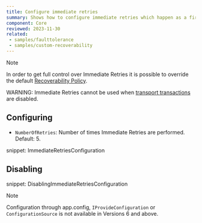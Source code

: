 ```yaml
---
title: Configure immediate retries
summary: Shows how to configure immediate retries which happen as a first stage of the default recoverability behavior.
component: Core
reviewed: 2023-11-30
related:
 - samples/faulttolerance
 - samples/custom-recoverability
---
```


> [!NOTE]
> In order to get full control over Immediate Retries it is possible to override the default [Recoverability Policy](/nservicebus/recoverability/custom-recoverability-policy.md).

WARNING: Immediate Retries cannot be used when [transport transactions](/transports/transactions.md) are disabled.


## Configuring

 * `NumberOfRetries`: Number of times Immediate Retries are performed. Default: 5.

snippet: ImmediateRetriesConfiguration


## Disabling

snippet: DisablingImmediateRetriesConfiguration


> [!NOTE]
> Configuration through app.config, `IProvideConfiguration` or `ConfigurationSource` is not available in Versions 6 and above.

